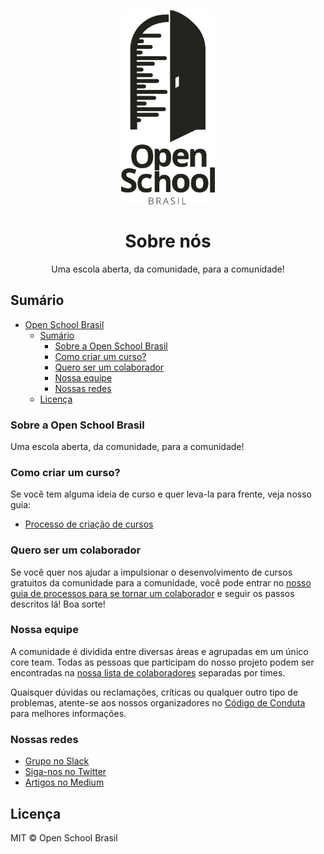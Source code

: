 <p align="center"><img src="https://github.com/openschoolbr/design/raw/master/src/png/black-vertical.png" width="150px" alt="Open School Brasil"></p>
<h1 align="center">Sobre nós</h1>
<p align="center">Uma escola aberta, da comunidade, para a comunidade!</p>
  		  
## Sumário

<!-- TOC -->

- [Open School Brasil](#open-school-brasil)
  - [Sumário](#sumário)
    - [Sobre a Open School Brasil](#sobre-a-open-school-brasil)
    - [Como criar um curso?](#como-criar-um-curso)
    - [Quero ser um colaborador](#quero-ser-um-colaborador)
    - [Nossa equipe](#nossa-equipe)
    - [Nossas redes](#nossas-redes)
  - [Licença](#licença)

<!-- /TOC -->

### Sobre a Open School Brasil

Uma escola aberta, da comunidade, para a comunidade!

### Como criar um curso?

Se você tem alguma ideia de curso e quer leva-la para frente, veja nosso guia:

- [Processo de criação de cursos](processos/criacao_de_cursos.md)

### Quero ser um colaborador

Se você quer nos ajudar a impulsionar o desenvolvimento de cursos gratuitos da comunidade para a comunidade, você pode entrar no [nosso guia de processos para se tornar um colaborador](processos/processo-colaborador.md) e seguir os passos descritos lá! Boa sorte!

### Nossa equipe

A comunidade é dividida entre diversas áreas e agrupadas em um único core team. Todas as pessoas que participam do nosso projeto podem ser encontradas na [nossa lista de colaboradores](perfis/README.md) separadas por times.

Quaisquer dúvidas ou reclamações, críticas ou qualquer outro tipo de problemas, atente-se aos nossos organizadores no [Código de Conduta](CONDUCT.md) para melhores informações.

### Nossas redes

- [Grupo no Slack](https://join.slack.com/t/openschoolbr/shared_invite/MjIyODQxMzI3MzM0LTE1MDE3OTIwMjktNDQwMWUxNmYwZQ)
- [Siga-nos no Twitter](https://twitter.com/openschoolbr)
- [Artigos no Medium](https://medium.com/openschoolbr)

## Licença
MIT &copy; Open School Brasil
